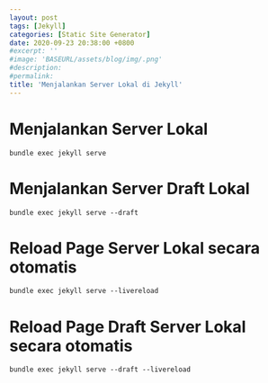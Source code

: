 ```yaml
---
layout: post
tags: [Jekyll]
categories: [Static Site Generator]
date: 2020-09-23 20:38:00 +0800
#excerpt: ''
#image: 'BASEURL/assets/blog/img/.png'
#description:
#permalink:
title: 'Menjalankan Server Lokal di Jekyll'
---
```


# Menjalankan Server Lokal
```
bundle exec jekyll serve
```

# Menjalankan Server Draft Lokal
```
bundle exec jekyll serve --draft
```

# Reload Page Server Lokal secara otomatis
```
bundle exec jekyll serve --livereload
```

# Reload Page Draft Server Lokal secara otomatis
```
bundle exec jekyll serve --draft --livereload
```